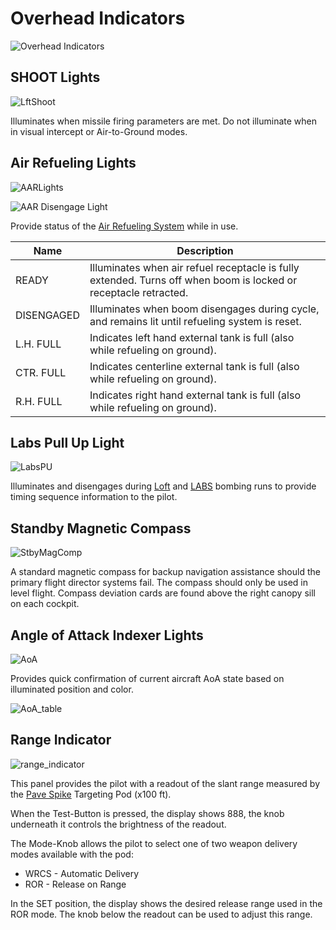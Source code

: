 # Overhead Indicators

![Overhead Indicators](../../img/pilot_overhead_indicators.jpg)

## SHOOT Lights

![LftShoot](../../img/pilot_shoot_light.jpg)

Illuminates when missile firing parameters are met. Do not illuminate when in visual intercept
or Air-to-Ground modes.

## Air Refueling Lights

![AARLights](../../img/pilot_aar_lights_left.jpg)

![AAR Disengage Light](../../img/pilot_aar_lights_right.jpg)

Provide status of the [Air Refueling System](../../systems/utility.md#air-refueling-system) while
in use.

| Name       | Description                                                                                                      |
|------------|------------------------------------------------------------------------------------------------------------------|
| READY      | Illuminates when air refuel receptacle is fully extended. Turns off when boom is locked or receptacle retracted. |
| DISENGAGED | Illuminates when boom disengages during cycle, and remains lit until refueling system is reset.                  |
| L.H. FULL  | Indicates left hand external tank is full (also while refueling on ground).                                      |
| CTR. FULL  | Indicates centerline external tank is full (also while refueling on ground).                                     |
| R.H. FULL  | Indicates right hand external tank is full (also while refueling on ground).                                     |

## Labs Pull Up Light

![LabsPU](../../img/LabsPU.jpg)

Illuminates and disengages during [Loft](../../systems/weapon_systems/arbcs.md)
and [LABS](../../systems/weapon_systems/arbcs.md) bombing runs to provide timing
sequence information to the pilot.

## Standby Magnetic Compass

![StbyMagComp](../../img/StbyMagComp.jpg)

A standard magnetic compass for backup navigation assistance should the primary
flight director systems fail. The compass should only be used in level flight. Compass deviation
cards are found above the right canopy sill on each cockpit.

## Angle of Attack Indexer Lights

![AoA](../../img/AoA.jpg)

Provides quick confirmation of current aircraft AoA state based on illuminated
position and color.

![AoA_table](../../img/AoA_table.jpg)

## Range Indicator

![range_indicator](../../img/range_indicator.jpg)

This panel provides the pilot with a readout of the slant range measured by the
[Pave Spike](../../systems/weapon_systems/pave_spike/overview.md) Targeting Pod (x100 ft).

When the Test-Button is pressed, the display shows 888, the knob underneath it
controls the brightness of the readout.

The Mode-Knob allows the pilot to select one of two weapon delivery modes
available with the pod:

- WRCS - Automatic Delivery
- ROR - Release on Range

In the SET position, the display shows the desired release range used in the ROR
mode. The knob below the readout can be used to adjust this range.
